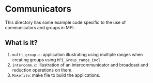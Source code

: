 # Communicators

This directory has some example code specific to the use of communicators and groups
in MPI.


## What is it?

1. `multi_group.c`: application illustrating using multiple ranges when creating
   groups using `MPI_Group_range_incl`.
1. `intercomm.c`: illustration of an intercommunicator and broadcast and
    reduction operations on them.
1. `Makefile`: make file to build the applications.
